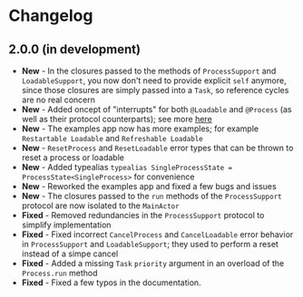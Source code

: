 # Changelog
## 2.0.0 (in development)

- **New** - In the closures passed to the methods of `ProcessSupport` and `LoadableSupport`, you now don't need to provide explicit `self` anymore, since those closures are simply passed into a `Task`, so reference cycles are no real concern
- **New** -  Added oncept of "interrupts" for both `@Loadable` and `@Process` (as well as their protocol counterparts); see more [here](TODO)
- **New** -  The examples app now has more examples; for example `Restartable Loadable` and `Refreshable Loadable`
- **New** -  `ResetProcess` and `ResetLoadable` error types that can be thrown to reset a process or loadable
- **New** - Added typealias `typealias SingleProcessState = ProcessState<SingleProcess>` for convenience
- **New** -  Reworked the examples app and fixed a few bugs and issues
- **New** - The closures passed to the `run` methods of the  `ProcessSupport` protocol are now isolated to the `MainActor`
- **Fixed** - Removed redundancies in the `ProcessSupport` protocol to simplify implementation
- **Fixed** - Fixed incorrect `CancelProcess` and `CancelLoadable` error behavior in `ProcessSupport` and `LoadableSupport`; they used to perform a reset instead of a simpe cancel
- **Fixed** -  Added a missing `Task` `priority` argument in an overload of the `Process.run` method
- **Fixed** -  Fixed a few typos in the documentation.
